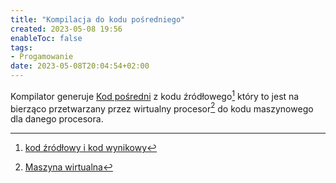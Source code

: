 ```yaml
---
title: "Kompilacja do kodu pośredniego"
created: 2023-05-08 19:56
enableToc: false
tags:
- Progamowanie
date: 2023-05-08T20:04:54+02:00
---
```


Kompilator generuje [Kod pośredni](II%20Semestr/JPO/pojęcia/Kod%20pośredni.md) z kodu źródłowego[^1] który to jest na bierząco przetwarzany przez wirtualny procesor[^2] do kodu maszynowego dla danego procesora. 

[^1]: [kod źródłowy i kod wynikowy](II%20Semestr/JPO/pojęcia/kod%20źródłowy%20i%20kod%20wynikowy.md)
[^2]: [Maszyna wirtualna](II%20Semestr/JPO/Maszyna%20wirtualna.md)
